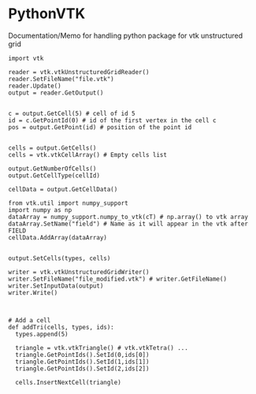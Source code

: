 # PythonVTK
Documentation/Memo for handling python package for vtk unstructured grid

    import vtk

    reader = vtk.vtkUnstructuredGridReader()
    reader.SetFileName("file.vtk")
    reader.Update()
    output = reader.GetOutput()
    
    
    c = output.GetCell(5) # cell of id 5
    id = c.GetPointId(0) # id of the first vertex in the cell c
    pos = output.GetPoint(id) # position of the point id
    
    
    cells = output.GetCells()
    cells = vtk.vtkCellArray() # Empty cells list
    
    output.GetNumberOfCells()
    output.GetCellType(cellId)
    
    cellData = output.GetCellData()
    
    from vtk.util import numpy_support
    import numpy as np
    dataArray = numpy_support.numpy_to_vtk(cT) # np.array() to vtk array
    dataArray.SetName("field") # Name as it will appear in the vtk after FIELD
    cellData.AddArray(dataArray)
    
    
    output.SetCells(types, cells)
    
    writer = vtk.vtkUnstructuredGridWriter()
    writer.SetFileName("file_modified.vtk") # writer.GetFileName()
    writer.SetInputData(output)
    writer.Write()
    
    
    
    # Add a cell
    def addTri(cells, types, ids):
      types.append(5)

      triangle = vtk.vtkTriangle() # vtk.vtkTetra() ...
      triangle.GetPointIds().SetId(0,ids[0])
      triangle.GetPointIds().SetId(1,ids[1])
      triangle.GetPointIds().SetId(2,ids[2])

      cells.InsertNextCell(triangle)
